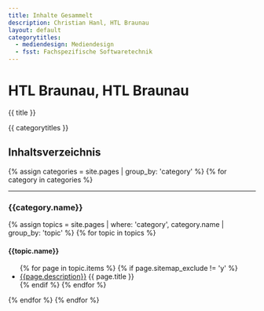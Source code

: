 ```yaml
---
title: Inhalte Gesammelt
description: Christian Hanl, HTL Braunau
layout: default
categorytitles:
  - mediendesign: Mediendesign
  - fsst: Fachspezifische Softwaretechnik
---
```


# HTL Braunau, HTL Braunau


{{ title }}

{{ categorytitles }}

## Inhaltsverzeichnis

{% assign categories = site.pages | group_by: 'category' %}
{% for category in categories %}
<hr>
<h3>{{category.name}}</h3>
{% assign topics = site.pages | where: 'category', category.name | group_by: 'topic' %}
{% for topic in topics %}
<h4>{{topic.name}}</h4>
<ul>
{% for page in topic.items %}
{% if page.sitemap_exclude != 'y' %}
<li><a href="{{page.url}}">{{page.description}}</a> {{ page.title }}</li>
{% endif %}
{% endfor %}
</ul>
{% endfor %}
{% endfor %}